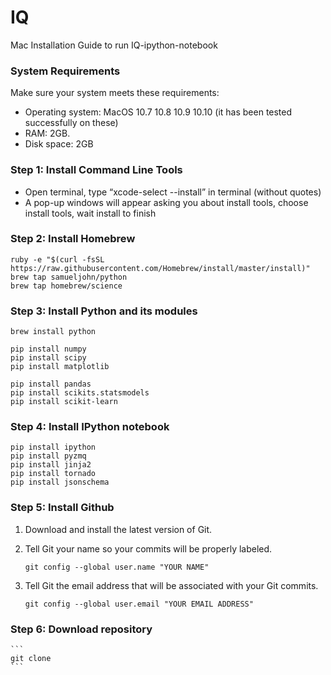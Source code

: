 # IQ
Mac Installation Guide to run IQ-ipython-notebook

### System Requirements
Make sure your system meets these requirements:
  - Operating system: MacOS 10.7 10.8 10.9 10.10 (it has been tested successfully on these)
  - RAM: 2GB.
  - Disk space: 2GB

### Step 1: Install Command Line Tools
  - Open terminal, type “xcode-select --install” in terminal (without quotes)
  - A pop-up windows will appear asking you about install tools, choose install tools, wait install to finish
  
### Step 2: Install Homebrew

  ```
  ruby -e "$(curl -fsSL https://raw.githubusercontent.com/Homebrew/install/master/install)"
  brew tap samueljohn/python
  brew tap homebrew/science
  ```

### Step 3: Install Python and its modules
    
  ```
  brew install python
  
  pip install numpy
  pip install scipy
  pip install matplotlib
  
  pip install pandas
  pip install scikits.statsmodels
  pip install scikit-learn
  ```

### Step 4: Install IPython notebook

  ```
  pip install ipython
  pip install pyzmq
  pip install jinja2
  pip install tornado
  pip install jsonschema
  ```

### Step 5: Install Github

  1. Download and install the latest version of Git.
  2. Tell Git your name so your commits will be properly labeled.
  
     ``` 
     git config --global user.name "YOUR NAME" 
     ```
     
  3. Tell Git the email address that will be associated with your Git commits.
  
     ```
     git config --global user.email "YOUR EMAIL ADDRESS"
     ```
     
### Step 6: Download repository

    ```
    git clone 
    ```
